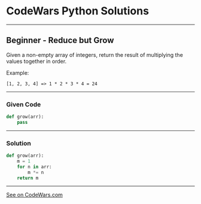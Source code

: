 # CodeWars Python Solutions

---

## Beginner - Reduce but Grow

Given a non-empty array of integers, return the result of multiplying the values together in order.

Example:

```
[1, 2, 3, 4] => 1 * 2 * 3 * 4 = 24
```

---

### Given Code


```python
def grow(arr):
    pass
```

---

### Solution


```python
def grow(arr):
    m = 1
    for n in arr:
        m *= n
    return m
```


---


[See on CodeWars.com](https://www.codewars.com/kata/57f780909f7e8e3183000078)

